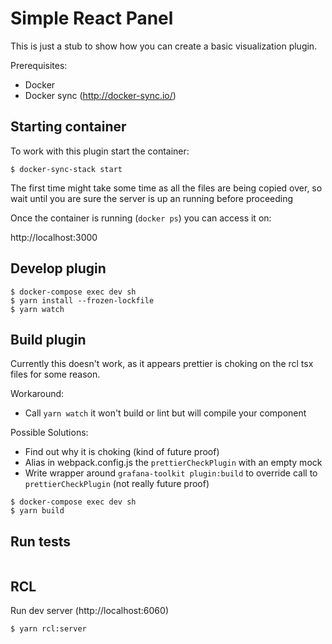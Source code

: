 # Simple React Panel

This is just a stub to show how you can create a basic visualization plugin.

Prerequisites:
* Docker
* Docker sync (http://docker-sync.io/)


## Starting container

To work with this plugin start the container:
```
$ docker-sync-stack start
```

The first time might take some time as all the files are being copied over, so wait until you are sure the server is up an running before proceeding

Once the container is running (`docker ps`) you can access it on:

http://localhost:3000

## Develop plugin

```
$ docker-compose exec dev sh
$ yarn install --frozen-lockfile
$ yarn watch
```


## Build plugin

Currently this doesn't work, as it appears prettier is choking on the rcl tsx files for some reason.

Workaround:
* Call `yarn watch` it won't build or lint but will compile your component

Possible Solutions:
* Find out why it is choking (kind of future proof)
* Alias in webpack.config.js the `prettierCheckPlugin` with an empty mock
* Write wrapper around `grafana-toolkit plugin:build` to override call to `prettierCheckPlugin` (not really future proof)

```
$ docker-compose exec dev sh
$ yarn build
```


## Run tests

```
```

## RCL

Run dev server (http://localhost:6060)
```
$ yarn rcl:server
```



